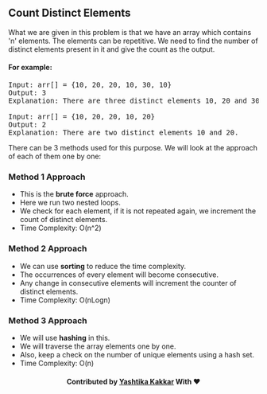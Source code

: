 ## Count Distinct Elements

What we are given in this problem is that we have an array which contains 'n' elements. The elements can be repetitive. We need to find the number of distinct elements present in it and give the count as the output.

#### For example:  
<pre>
Input: arr[] = {10, 20, 20, 10, 30, 10}
Output: 3
Explanation: There are three distinct elements 10, 20 and 30.

Input: arr[] = {10, 20, 20, 10, 20}
Output: 2
Explanation: There are two distinct elements 10 and 20.
</pre>

There can be 3 methods used for this purpose. We will look at the approach of each of them one by one:

### Method 1 Approach

- This is the <b>brute force</b> approach. 
- Here we run two nested loops.
- We check for each element, if it is not repeated again, we increment the count of distinct elements.
- Time Complexity: O(n^2)

### Method 2 Approach

- We can use <b>sorting</b> to reduce the time complexity.
- The occurrences of every element will become consecutive.
- Any change in consecutive elements will increment the counter of distinct elements.
- Time Complexity: O(nLogn)

### Method 3 Approach

- We will use <b>hashing</b> in this. 
- We will traverse the array elements one by one.
- Also, keep a check on the number of unique elements using a hash set.
- Time Complexity: O(n)

<h4 align="center"> Contributed by <a href="https://github.com/yashtikakakkar">Yashtika Kakkar</a> With ❤️ </h3>
